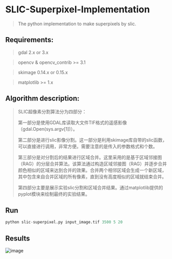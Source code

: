 # SLIC-Superpixel-Implementation
> The python implementation to make superpixels by slic.

## Requirements:

> gdal 2.x or 3.x

> opencv & opencv_contrib >= 3.1

> skimage 0.14.x or 0.15.x

> matplotlib >= 1.x

## Algorithm description:

> SLIC超像素分割算法分为四部分：
>
> 第一部分是使用GDAL库读取大文件TIF格式的遥感影像（gdal.Open(sys.argv[1])）。
>
> 第二部分是进行slic影像分割。这一部分是利用skimage库自带的slic函数，可以直接进行调用，非常方便。需要注意的是传入的参数格式和个数。
>
> 第三部分是对分割后的结果进行区域合并。这里采用的是基于区域邻接图（RAG）的分层合并算法。该算法通过构造区域邻接图（RAG）并逐步合并颜色相似的区域来达到合并的效果。合并两个相邻区域会生成一个新区域，其中包含来自合并区域的所有像素，直到没有高度相似的区域就结束合并。
>
>第四部分主要是展示实验slic分割和区域合并结果。通过matplotlib提供的pyplot模块来绘制最终的实验结果。

## Run

```python
python slic-superpixel.py input_image.tif 3500 5 20
```

## Results
![image](https://github.com/yuyafang1014/research/blob/master/input/original_image.png)
